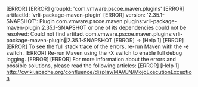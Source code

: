 [ERROR] 
[ERROR] groupId: 'com.vmware.pscoe.maven.plugins'
[ERROR] artifactId: 'vrli-package-maven-plugin'
[ERROR] version: '2.35.1-SNAPSHOT': Plugin com.vmware.pscoe.maven.plugins:vrli-package-maven-plugin:2.35.1-SNAPSHOT or one of its dependencies could not be resolved: Could not find artifact com.vmware.pscoe.maven.plugins:vrli-package-maven-plugin:jar:2.35.1-SNAPSHOT
[ERROR] -> [Help 1]
[ERROR] 
[ERROR] To see the full stack trace of the errors, re-run Maven with the -e switch.
[ERROR] Re-run Maven using the -X switch to enable full debug logging.
[ERROR] 
[ERROR] For more information about the errors and possible solutions, please read the following articles:
[ERROR] [Help 1] http://cwiki.apache.org/confluence/display/MAVEN/MojoExecutionException

